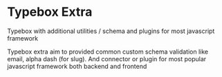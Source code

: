# Typebox Extra

Typebox with additional utilities / schema and plugins for most javascript framework

Typebox extra aim to provided common custom schema validation like email, alpha dash (for slug). And connector or plugin for most popular javascript framework both backend and frontend
